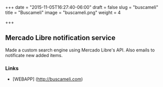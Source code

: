 +++
date = "2015-11-05T16:27:40-06:00"
draft = false
slug = "buscameli"
title = "Buscameli"
image = "buscameli.png"
weight = 4

+++

## Mercado Libre notification service
Made a custom search engine using Mercado Libre's API. Also emails to notificate new added items.

### Links
* [WEBAPP] (http://buscameli.com)
